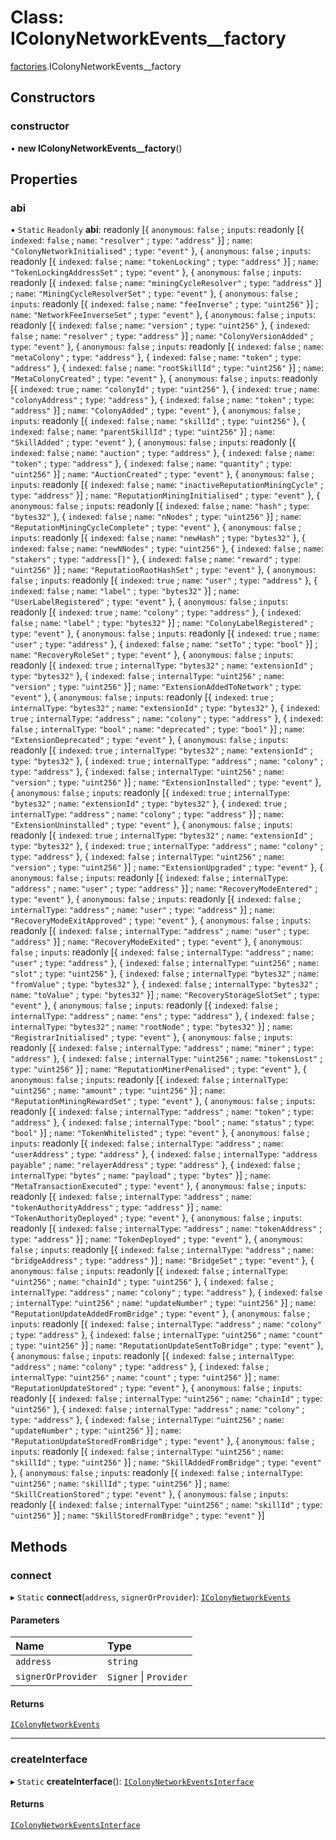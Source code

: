 # Class: IColonyNetworkEvents\_\_factory

[factories](../modules/factories.md).IColonyNetworkEvents__factory

## Constructors

### constructor

• **new IColonyNetworkEvents__factory**()

## Properties

### abi

▪ `Static` `Readonly` **abi**: readonly [{ `anonymous`: ``false`` ; `inputs`: readonly [{ `indexed`: ``false`` ; `name`: ``"resolver"`` ; `type`: ``"address"``  }] ; `name`: ``"ColonyNetworkInitialised"`` ; `type`: ``"event"``  }, { `anonymous`: ``false`` ; `inputs`: readonly [{ `indexed`: ``false`` ; `name`: ``"tokenLocking"`` ; `type`: ``"address"``  }] ; `name`: ``"TokenLockingAddressSet"`` ; `type`: ``"event"``  }, { `anonymous`: ``false`` ; `inputs`: readonly [{ `indexed`: ``false`` ; `name`: ``"miningCycleResolver"`` ; `type`: ``"address"``  }] ; `name`: ``"MiningCycleResolverSet"`` ; `type`: ``"event"``  }, { `anonymous`: ``false`` ; `inputs`: readonly [{ `indexed`: ``false`` ; `name`: ``"feeInverse"`` ; `type`: ``"uint256"``  }] ; `name`: ``"NetworkFeeInverseSet"`` ; `type`: ``"event"``  }, { `anonymous`: ``false`` ; `inputs`: readonly [{ `indexed`: ``false`` ; `name`: ``"version"`` ; `type`: ``"uint256"``  }, { `indexed`: ``false`` ; `name`: ``"resolver"`` ; `type`: ``"address"``  }] ; `name`: ``"ColonyVersionAdded"`` ; `type`: ``"event"``  }, { `anonymous`: ``false`` ; `inputs`: readonly [{ `indexed`: ``false`` ; `name`: ``"metaColony"`` ; `type`: ``"address"``  }, { `indexed`: ``false`` ; `name`: ``"token"`` ; `type`: ``"address"``  }, { `indexed`: ``false`` ; `name`: ``"rootSkillId"`` ; `type`: ``"uint256"``  }] ; `name`: ``"MetaColonyCreated"`` ; `type`: ``"event"``  }, { `anonymous`: ``false`` ; `inputs`: readonly [{ `indexed`: ``true`` ; `name`: ``"colonyId"`` ; `type`: ``"uint256"``  }, { `indexed`: ``true`` ; `name`: ``"colonyAddress"`` ; `type`: ``"address"``  }, { `indexed`: ``false`` ; `name`: ``"token"`` ; `type`: ``"address"``  }] ; `name`: ``"ColonyAdded"`` ; `type`: ``"event"``  }, { `anonymous`: ``false`` ; `inputs`: readonly [{ `indexed`: ``false`` ; `name`: ``"skillId"`` ; `type`: ``"uint256"``  }, { `indexed`: ``false`` ; `name`: ``"parentSkillId"`` ; `type`: ``"uint256"``  }] ; `name`: ``"SkillAdded"`` ; `type`: ``"event"``  }, { `anonymous`: ``false`` ; `inputs`: readonly [{ `indexed`: ``false`` ; `name`: ``"auction"`` ; `type`: ``"address"``  }, { `indexed`: ``false`` ; `name`: ``"token"`` ; `type`: ``"address"``  }, { `indexed`: ``false`` ; `name`: ``"quantity"`` ; `type`: ``"uint256"``  }] ; `name`: ``"AuctionCreated"`` ; `type`: ``"event"``  }, { `anonymous`: ``false`` ; `inputs`: readonly [{ `indexed`: ``false`` ; `name`: ``"inactiveReputationMiningCycle"`` ; `type`: ``"address"``  }] ; `name`: ``"ReputationMiningInitialised"`` ; `type`: ``"event"``  }, { `anonymous`: ``false`` ; `inputs`: readonly [{ `indexed`: ``false`` ; `name`: ``"hash"`` ; `type`: ``"bytes32"``  }, { `indexed`: ``false`` ; `name`: ``"nNodes"`` ; `type`: ``"uint256"``  }] ; `name`: ``"ReputationMiningCycleComplete"`` ; `type`: ``"event"``  }, { `anonymous`: ``false`` ; `inputs`: readonly [{ `indexed`: ``false`` ; `name`: ``"newHash"`` ; `type`: ``"bytes32"``  }, { `indexed`: ``false`` ; `name`: ``"newNNodes"`` ; `type`: ``"uint256"``  }, { `indexed`: ``false`` ; `name`: ``"stakers"`` ; `type`: ``"address[]"``  }, { `indexed`: ``false`` ; `name`: ``"reward"`` ; `type`: ``"uint256"``  }] ; `name`: ``"ReputationRootHashSet"`` ; `type`: ``"event"``  }, { `anonymous`: ``false`` ; `inputs`: readonly [{ `indexed`: ``true`` ; `name`: ``"user"`` ; `type`: ``"address"``  }, { `indexed`: ``false`` ; `name`: ``"label"`` ; `type`: ``"bytes32"``  }] ; `name`: ``"UserLabelRegistered"`` ; `type`: ``"event"``  }, { `anonymous`: ``false`` ; `inputs`: readonly [{ `indexed`: ``true`` ; `name`: ``"colony"`` ; `type`: ``"address"``  }, { `indexed`: ``false`` ; `name`: ``"label"`` ; `type`: ``"bytes32"``  }] ; `name`: ``"ColonyLabelRegistered"`` ; `type`: ``"event"``  }, { `anonymous`: ``false`` ; `inputs`: readonly [{ `indexed`: ``true`` ; `name`: ``"user"`` ; `type`: ``"address"``  }, { `indexed`: ``false`` ; `name`: ``"setTo"`` ; `type`: ``"bool"``  }] ; `name`: ``"RecoveryRoleSet"`` ; `type`: ``"event"``  }, { `anonymous`: ``false`` ; `inputs`: readonly [{ `indexed`: ``true`` ; `internalType`: ``"bytes32"`` ; `name`: ``"extensionId"`` ; `type`: ``"bytes32"``  }, { `indexed`: ``false`` ; `internalType`: ``"uint256"`` ; `name`: ``"version"`` ; `type`: ``"uint256"``  }] ; `name`: ``"ExtensionAddedToNetwork"`` ; `type`: ``"event"``  }, { `anonymous`: ``false`` ; `inputs`: readonly [{ `indexed`: ``true`` ; `internalType`: ``"bytes32"`` ; `name`: ``"extensionId"`` ; `type`: ``"bytes32"``  }, { `indexed`: ``true`` ; `internalType`: ``"address"`` ; `name`: ``"colony"`` ; `type`: ``"address"``  }, { `indexed`: ``false`` ; `internalType`: ``"bool"`` ; `name`: ``"deprecated"`` ; `type`: ``"bool"``  }] ; `name`: ``"ExtensionDeprecated"`` ; `type`: ``"event"``  }, { `anonymous`: ``false`` ; `inputs`: readonly [{ `indexed`: ``true`` ; `internalType`: ``"bytes32"`` ; `name`: ``"extensionId"`` ; `type`: ``"bytes32"``  }, { `indexed`: ``true`` ; `internalType`: ``"address"`` ; `name`: ``"colony"`` ; `type`: ``"address"``  }, { `indexed`: ``false`` ; `internalType`: ``"uint256"`` ; `name`: ``"version"`` ; `type`: ``"uint256"``  }] ; `name`: ``"ExtensionInstalled"`` ; `type`: ``"event"``  }, { `anonymous`: ``false`` ; `inputs`: readonly [{ `indexed`: ``true`` ; `internalType`: ``"bytes32"`` ; `name`: ``"extensionId"`` ; `type`: ``"bytes32"``  }, { `indexed`: ``true`` ; `internalType`: ``"address"`` ; `name`: ``"colony"`` ; `type`: ``"address"``  }] ; `name`: ``"ExtensionUninstalled"`` ; `type`: ``"event"``  }, { `anonymous`: ``false`` ; `inputs`: readonly [{ `indexed`: ``true`` ; `internalType`: ``"bytes32"`` ; `name`: ``"extensionId"`` ; `type`: ``"bytes32"``  }, { `indexed`: ``true`` ; `internalType`: ``"address"`` ; `name`: ``"colony"`` ; `type`: ``"address"``  }, { `indexed`: ``false`` ; `internalType`: ``"uint256"`` ; `name`: ``"version"`` ; `type`: ``"uint256"``  }] ; `name`: ``"ExtensionUpgraded"`` ; `type`: ``"event"``  }, { `anonymous`: ``false`` ; `inputs`: readonly [{ `indexed`: ``false`` ; `internalType`: ``"address"`` ; `name`: ``"user"`` ; `type`: ``"address"``  }] ; `name`: ``"RecoveryModeEntered"`` ; `type`: ``"event"``  }, { `anonymous`: ``false`` ; `inputs`: readonly [{ `indexed`: ``false`` ; `internalType`: ``"address"`` ; `name`: ``"user"`` ; `type`: ``"address"``  }] ; `name`: ``"RecoveryModeExitApproved"`` ; `type`: ``"event"``  }, { `anonymous`: ``false`` ; `inputs`: readonly [{ `indexed`: ``false`` ; `internalType`: ``"address"`` ; `name`: ``"user"`` ; `type`: ``"address"``  }] ; `name`: ``"RecoveryModeExited"`` ; `type`: ``"event"``  }, { `anonymous`: ``false`` ; `inputs`: readonly [{ `indexed`: ``false`` ; `internalType`: ``"address"`` ; `name`: ``"user"`` ; `type`: ``"address"``  }, { `indexed`: ``false`` ; `internalType`: ``"uint256"`` ; `name`: ``"slot"`` ; `type`: ``"uint256"``  }, { `indexed`: ``false`` ; `internalType`: ``"bytes32"`` ; `name`: ``"fromValue"`` ; `type`: ``"bytes32"``  }, { `indexed`: ``false`` ; `internalType`: ``"bytes32"`` ; `name`: ``"toValue"`` ; `type`: ``"bytes32"``  }] ; `name`: ``"RecoveryStorageSlotSet"`` ; `type`: ``"event"``  }, { `anonymous`: ``false`` ; `inputs`: readonly [{ `indexed`: ``false`` ; `internalType`: ``"address"`` ; `name`: ``"ens"`` ; `type`: ``"address"``  }, { `indexed`: ``false`` ; `internalType`: ``"bytes32"`` ; `name`: ``"rootNode"`` ; `type`: ``"bytes32"``  }] ; `name`: ``"RegistrarInitialised"`` ; `type`: ``"event"``  }, { `anonymous`: ``false`` ; `inputs`: readonly [{ `indexed`: ``false`` ; `internalType`: ``"address"`` ; `name`: ``"miner"`` ; `type`: ``"address"``  }, { `indexed`: ``false`` ; `internalType`: ``"uint256"`` ; `name`: ``"tokensLost"`` ; `type`: ``"uint256"``  }] ; `name`: ``"ReputationMinerPenalised"`` ; `type`: ``"event"``  }, { `anonymous`: ``false`` ; `inputs`: readonly [{ `indexed`: ``false`` ; `internalType`: ``"uint256"`` ; `name`: ``"amount"`` ; `type`: ``"uint256"``  }] ; `name`: ``"ReputationMiningRewardSet"`` ; `type`: ``"event"``  }, { `anonymous`: ``false`` ; `inputs`: readonly [{ `indexed`: ``false`` ; `internalType`: ``"address"`` ; `name`: ``"token"`` ; `type`: ``"address"``  }, { `indexed`: ``false`` ; `internalType`: ``"bool"`` ; `name`: ``"status"`` ; `type`: ``"bool"``  }] ; `name`: ``"TokenWhitelisted"`` ; `type`: ``"event"``  }, { `anonymous`: ``false`` ; `inputs`: readonly [{ `indexed`: ``false`` ; `internalType`: ``"address"`` ; `name`: ``"userAddress"`` ; `type`: ``"address"``  }, { `indexed`: ``false`` ; `internalType`: ``"address payable"`` ; `name`: ``"relayerAddress"`` ; `type`: ``"address"``  }, { `indexed`: ``false`` ; `internalType`: ``"bytes"`` ; `name`: ``"payload"`` ; `type`: ``"bytes"``  }] ; `name`: ``"MetaTransactionExecuted"`` ; `type`: ``"event"``  }, { `anonymous`: ``false`` ; `inputs`: readonly [{ `indexed`: ``false`` ; `internalType`: ``"address"`` ; `name`: ``"tokenAuthorityAddress"`` ; `type`: ``"address"``  }] ; `name`: ``"TokenAuthorityDeployed"`` ; `type`: ``"event"``  }, { `anonymous`: ``false`` ; `inputs`: readonly [{ `indexed`: ``false`` ; `internalType`: ``"address"`` ; `name`: ``"tokenAddress"`` ; `type`: ``"address"``  }] ; `name`: ``"TokenDeployed"`` ; `type`: ``"event"``  }, { `anonymous`: ``false`` ; `inputs`: readonly [{ `indexed`: ``false`` ; `internalType`: ``"address"`` ; `name`: ``"bridgeAddress"`` ; `type`: ``"address"``  }] ; `name`: ``"BridgeSet"`` ; `type`: ``"event"``  }, { `anonymous`: ``false`` ; `inputs`: readonly [{ `indexed`: ``false`` ; `internalType`: ``"uint256"`` ; `name`: ``"chainId"`` ; `type`: ``"uint256"``  }, { `indexed`: ``false`` ; `internalType`: ``"address"`` ; `name`: ``"colony"`` ; `type`: ``"address"``  }, { `indexed`: ``false`` ; `internalType`: ``"uint256"`` ; `name`: ``"updateNumber"`` ; `type`: ``"uint256"``  }] ; `name`: ``"ReputationUpdateAddedFromBridge"`` ; `type`: ``"event"``  }, { `anonymous`: ``false`` ; `inputs`: readonly [{ `indexed`: ``false`` ; `internalType`: ``"address"`` ; `name`: ``"colony"`` ; `type`: ``"address"``  }, { `indexed`: ``false`` ; `internalType`: ``"uint256"`` ; `name`: ``"count"`` ; `type`: ``"uint256"``  }] ; `name`: ``"ReputationUpdateSentToBridge"`` ; `type`: ``"event"``  }, { `anonymous`: ``false`` ; `inputs`: readonly [{ `indexed`: ``false`` ; `internalType`: ``"address"`` ; `name`: ``"colony"`` ; `type`: ``"address"``  }, { `indexed`: ``false`` ; `internalType`: ``"uint256"`` ; `name`: ``"count"`` ; `type`: ``"uint256"``  }] ; `name`: ``"ReputationUpdateStored"`` ; `type`: ``"event"``  }, { `anonymous`: ``false`` ; `inputs`: readonly [{ `indexed`: ``false`` ; `internalType`: ``"uint256"`` ; `name`: ``"chainId"`` ; `type`: ``"uint256"``  }, { `indexed`: ``false`` ; `internalType`: ``"address"`` ; `name`: ``"colony"`` ; `type`: ``"address"``  }, { `indexed`: ``false`` ; `internalType`: ``"uint256"`` ; `name`: ``"updateNumber"`` ; `type`: ``"uint256"``  }] ; `name`: ``"ReputationUpdateStoredFromBridge"`` ; `type`: ``"event"``  }, { `anonymous`: ``false`` ; `inputs`: readonly [{ `indexed`: ``false`` ; `internalType`: ``"uint256"`` ; `name`: ``"skillId"`` ; `type`: ``"uint256"``  }] ; `name`: ``"SkillAddedFromBridge"`` ; `type`: ``"event"``  }, { `anonymous`: ``false`` ; `inputs`: readonly [{ `indexed`: ``false`` ; `internalType`: ``"uint256"`` ; `name`: ``"skillId"`` ; `type`: ``"uint256"``  }] ; `name`: ``"SkillCreationStored"`` ; `type`: ``"event"``  }, { `anonymous`: ``false`` ; `inputs`: readonly [{ `indexed`: ``false`` ; `internalType`: ``"uint256"`` ; `name`: ``"skillId"`` ; `type`: ``"uint256"``  }] ; `name`: ``"SkillStoredFromBridge"`` ; `type`: ``"event"``  }]

## Methods

### connect

▸ `Static` **connect**(`address`, `signerOrProvider`): [`IColonyNetworkEvents`](../interfaces/IColonyNetworkEvents.md)

#### Parameters

| Name | Type |
| :------ | :------ |
| `address` | `string` |
| `signerOrProvider` | `Signer` \| `Provider` |

#### Returns

[`IColonyNetworkEvents`](../interfaces/IColonyNetworkEvents.md)

___

### createInterface

▸ `Static` **createInterface**(): [`IColonyNetworkEventsInterface`](../interfaces/IColonyNetworkEventsInterface.md)

#### Returns

[`IColonyNetworkEventsInterface`](../interfaces/IColonyNetworkEventsInterface.md)
